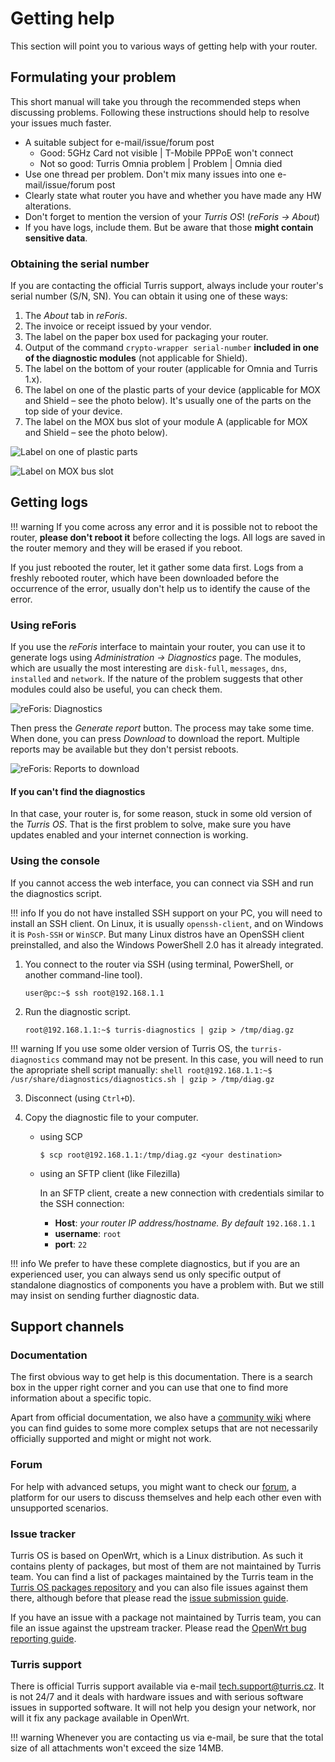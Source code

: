 # Getting help

This section will point you to various ways of getting help with your router.

## Formulating your problem

This short manual will take you through the recommended steps when discussing
problems. Following these instructions should help to resolve your issues much
faster.

 * A suitable subject for e-mail/issue/forum post
    * Good: 5GHz Card not visible | T-Mobile PPPoE won't connect
    * Not so good: Turris Omnia problem | Problem | Omnia died
 * Use one thread per problem. Don't mix many issues into one e-mail/issue/forum post
 * Clearly state what router you have and whether you have made any HW alterations.
 * Don't forget to mention the version of your _Turris OS_! (_reForis → About_)
 * If you have logs, include them. But be aware that those **might contain
   sensitive data**.

### Obtaining the serial number

If you are contacting the official Turris support, always include your router's
serial number (S/N, SN). You can obtain it using one of these ways:

1. The _About_ tab in _reForis_.
2. The invoice or receipt issued by your vendor.
3. The label on the paper box used for packaging your router.
4. Output of the command `crypto-wrapper serial-number` **included in one
   of the diagnostic modules** (not applicable for Shield).
5. The label on the bottom of your router (applicable for Omnia and Turris 1.x).
6. The label on one of the plastic parts of your device (applicable for
   MOX and Shield – see the photo below). It's usually one of the parts on
   the top side of your device.
7. The label on the MOX bus slot of your module A (applicable for MOX and
   Shield – see the photo below).

![Label on one of plastic parts](shield-serial-label.jpg)

![Label on MOX bus slot](shield-serial-board.jpg)

## Getting logs

!!! warning
    If you come across any error and it is possible not to reboot the router,
    **please don't reboot it** before collecting the logs. All logs are saved in
    the router memory and they will be erased if you reboot.

If you just rebooted the router, let it gather some data first. Logs from a
freshly rebooted router, which have been downloaded before the occurrence of
the error, usually don't help us to identify the cause of the error.

### Using reForis

If you use the _reForis_ interface to maintain your router, you can use it to
generate logs using _Administration → Diagnostics_ page. The modules, which
are usually the most interesting are `disk-full`, `messages`, `dns`,
`installed` and `network`. If the nature of the problem suggests that other
modules could also be useful, you can check them.

![reForis: Diagnostics](reforis-diagnostics-modules.png)

Then press the _Generate report_ button. The process may take some time.
When done, you can press _Download_ to download the report. Multiple reports
may be available but they don't persist reboots.

![reForis: Reports to download](reforis-diagnostics-reports.png)

#### If you can't find the diagnostics

In that case, your router is, for some reason, stuck in some old version of the
_Turris OS_. That is the first problem to solve, make sure you have updates
enabled and your internet connection is working.

### Using the console

If you cannot access the web interface, you can connect via SSH and run the
diagnostics script.

!!! info
    If you do not have installed SSH support on your PC, you will need to install
    an SSH client. On Linux, it is usually `openssh-client`, and on Windows it is
    `Posh-SSH` or `WinSCP`. But many Linux distros have an OpenSSH client
    preinstalled, and also the Windows PowerShell 2.0 has it already integrated.

1. You connect to the router via SSH (using terminal, PowerShell, or another
  command-line tool).

    ```shell
    user@pc:~$ ssh root@192.168.1.1
    ```

2. Run the diagnostic script.

    ```shell
    root@192.168.1.1:~$ turris-diagnostics | gzip > /tmp/diag.gz
    ```

!!! warning
    If you use some older version of Turris OS, the `turris-diagnostics` command may not be present. In this case, you will need to run the apropriate shell script manually:
    ```shell
    root@192.168.1.1:~$ /usr/share/diagnostics/diagnostics.sh | gzip > /tmp/diag.gz
    ```


3. Disconnect (using `Ctrl+D`).

4. Copy the diagnostic file to your computer.
    - using SCP
        ```shell
        $ scp root@192.168.1.1:/tmp/diag.gz <your destination>
        ```

    - using an SFTP client (like Filezilla)

        In an SFTP client, create a new connection with credentials similar to
        the SSH connection:

        - **Host**: _your router IP address/hostname. By default_ `192.168.1.1`
        - **username**: `root`
        - **port**: `22`

!!! info
    We prefer to have these complete diagnostics, but if you are an experienced
    user, you can always send us only specific output of standalone diagnostics
    of components you have a problem with. But we still may insist on sending
    further diagnostic data.

## Support channels

### Documentation

The first obvious way to get help is this documentation. There is a search box
in the upper right corner and you can use that one to find more information
about a specific topic.

Apart from official documentation, we also have a [community
wiki](https://wiki.turris.cz/doc/en/public/start) where you can find guides to
some more complex setups that are not necessarily officially supported and
might or might not work.

### Forum

For help with advanced setups, you might want to check our
[forum](https://forum.turris.cz), a platform for our users to discuss themselves
and help each other even with unsupported scenarios.

### Issue tracker

Turris OS is based on OpenWrt, which is a Linux distribution. As such it contains
plenty of packages, but most of them are not maintained by Turris team. You can
find a list of packages maintained by the Turris team in the [Turris OS packages
repository](https://gitlab.nic.cz/turris/os/packages) and you can also file
issues against them there, although before that please read the [issue
submission guide](../geek/contributing/issues.md).

If you have an issue with a package not maintained by Turris team, you can file
an issue against the upstream tracker. Please read the [OpenWrt bug reporting
guide](https://openwrt.org/bugs).

### Turris support

There is official Turris support available via e-mail
[tech.support@turris.cz](mailto:tech.support@turris.cz). It is not 24/7 and it
deals with hardware issues and with serious software issues in supported
software. It will not help you design your network, nor will it fix any package
available in OpenWrt.

!!! warning
    Whenever you are contacting us via e-mail, be sure that the total size of all
    attachments won't exceed the size 14MB.
